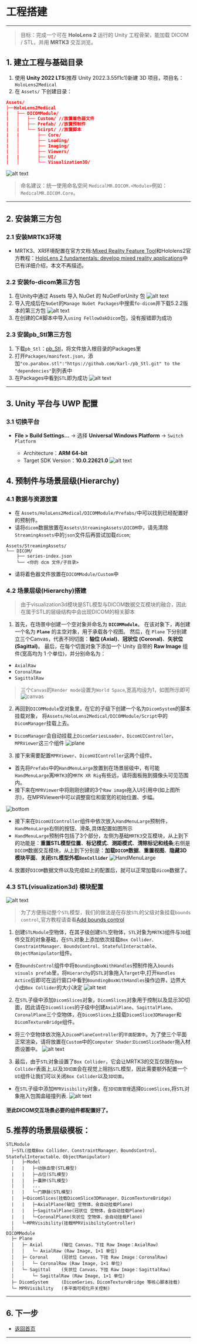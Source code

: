 # 工程搭建
---

> 目标：完成一个可在 **HoloLens 2** 运行的 Unity 工程骨架，能加载 DICOM / STL，并用 **MRTK3** 交互浏览。

## 1. 建立工程与基础目录

1. 使用 **Unity 2022 LTS**(推荐 Unity 2022.3.55f1c1)新建 3D 项目，项目名：`HoloLens2Medical`
2. 在 `Assets/` 下创建目录：

```json
Assets/
├──HoloLens2Medical
|   ├── DICOMModule/
|   │   ├── Custom/ //放置着色器文件
|   │   ├── Prefab/ //放置预制件
|   |   └── Scirpt/ //放置脚本
|   |       ├── Core/
|   │       ├── Loading/
|   │       ├── Imaging/
|   │       ├── Viewers/
|   |       ├── UI/
|   │       └── Visualization3D/
```
![alt text](./img/document_structure.png)

> 命名建议：统一使用命名空间 `MedicalMR.DICOM.<Module>`例如：`MedicalMR.DICOM.Core`。
---

## 2. 安装第三方包
### 2.1  安装MRTK3环境
* MRTK3、XR环境配置在官方文档:[Mixed Reality Feature Tool](https://learn.microsoft.com/en-us/windows/mixed-reality/develop/unity/welcome-to-mr-feature-tool)和Hololens2官方教程：[HoloLens 2 fundamentals: develop mixed reality applications](https://learn.microsoft.com/en-us/training/paths/beginner-hololens-2-tutorials/)中已有详细介绍，本文不再描述。
### 2.2 安装fo-dicom第三方包
1. 在Unity中通过 Assets 导入 NuGet 的 NuGetForUnity 包
![alt text](./img/import_packages.png)
2. 导入完成后在`NuGet`的`Manage NuGet Packages`中搜索`fo-dicom`并下载5.2.2版本的第三方包
![alt text](./img/fo-dicom.png)
3. 在创建的C#脚本中导入`using FellowOakDicom`包，没有报错即为成功
### 2.3 安装pb_Stl第三方包
1. 下载`pb_Stl`：[pb_Stl](https://github.com/karl-/pb_Stl)，将文件放入根目录的Packages里
2. 打开`Packages/manifest.json`，添加`"co.parabox.stl":"https://github.com/karl-/pb_Stl.git" to the "dependencies"`到列表中
3. 在Packages中看到`STL`即为成功
![alt text](./img/stl.png)
---

## 3. Unity 平台与 UWP 配置

### 3.1 切换平台

* **File > Build Settings…** → 选择 **Universal Windows Platform** → `Switch Platform`

  * Architecture：**ARM 64-bit**
  * Target SDK Version：**10.0.22621.0**
![alt text](./img/uwp.png)


## 4. 预制件与场景层级(Hierarchy)

### 4.1 数据与资源放置
* 在 `Assets/HoloLens2Medical/DICOMModule/Prefabs/`中可以找到已经配置好的预制件。
* 请将`dicom`数据放置在`Assets\StreamingAssets\DICOM`中，请先清除`StreamingAssets`中的`json`文件后再尝试加载`dicom`;

```
Assets/StreamingAssets/
└── DICOM/
    ├── series-index.json
    └── <你的 dcm 文件/子目录>
```
* 请将着色器文件放置在`DICOMModule/Custom`中

### 4.2 场景层级(Hierarchy)搭建
>由于visualization3d模块是STL模型与DICOM数据交互模块的融合，因此在属于STL的层级结构中会出现DICOM的相关脚本

1. 首先，在场景中创建一个空对象并命名为 **`DICOMModule`**。
在该对象下，再创建一个名为 **`Plane`** 的主空对象，用于承载各个视图。
然后，在 `Plane` 下分别建立三个Canvas，代表不同切面：**轴位 (Axial)**、**冠状位 (Coronal)**、**矢状位 (Sagittal)**。
最后，在每个切面对象下添加一个 Unity 自带的 **Raw Image** 组件(宽高均为 1 个单位)，并分别命名为：

* `AxialRaw`
* `CoronalRaw`
* `SagittalRaw`
>三个`Canvas`的`Render mode`设置为`World Space`,宽高均设为1，如图所示即可![canvas](./img/canvas.png)


2. 再回到`DICOMModule`空对象里，在它的子级下创建一个名为`DicomSystem`的脚本挂载对象，
将`Assets/HoloLens2Medical/DICOMModule/Script`中的`DicomManager`挂载上去。
* `DicomManager`会自动挂载上`DicomSeriesLoader`、`DicomUIController`、`MPRViewer`这三个组件
![plane](./img/plane.png)

3. 接下来需要配置`MPRViewer`、`DicomUIController`这两个组件。
* 首先将`Prefabs`中的`HandMenuLarge`放置到在场景层级中，有可能`HandMenuLarge`离`MRTK3`的`MRTK XR Rig`有些远，请将面板拖到摄像头可见范围内。
* 接下来在`MPRViewer`中将刚刚创建的3个`Raw image`拖入UI引用中(如上图所示)，在MPRViewer中可以调整窗位和窗宽的初始位置、步幅。

![bottom](./img/bottom.png)
* 接下来在`DicomUIController`组件中依次放入`HandMenuLarge`预制件，`HandMenuLarge`右侧的按钮、滑条,具体配置如图所示
* `HandMenuLarge`预制件包括了3个部分，左侧为基础`MRTK3`交互模块，从上到下的功能是：**重置STL模型位置**、**标记模式**、**测距模式**、**清除标记和线条**;右侧是`DICOM`数据交互模块，从上到下分别是：**加载`DICOM`数据**、**重置视图**、**隐藏3D模块平面**、**关闭`STL`模型外框`BoxCollider`** 
![HandMenuLarge](./img/HandMenuLarge.png)

4. 放置好`DICOM`数据文件以及完成如上的配置后，就可以正常加载`dicom`数据了。

### 4.3 STL(visualization3d) 模块配置
![alt text](./img/BoundingBoxWithHandles.png)
>为了方便拖动整个`STL`模型，我们的做法是在存放`STL`的父级对象挂载`bounds control`,官方教程请查看[Add bounds control](https://learn.microsoft.com/en-us/training/modules/get-started-with-object-interaction/5-7-exercise-manipulate-3d-objects-with-bounds-control)

1. 创建`STLModule`空物体，在其子级创建`STL`空物体，`STL`对象为`MRTK3`组件与`3D`组件交互的对象基础，在`STL`对象上添加依次挂载`Box Collider、ConstraintManager、BoundsControl、StatefulInteractable、ObjectManipulator`组件。
* 在`BoundsControl`组件中将`BoundingBoxWithHandles`预制件拖入`bounds visuals prefab`里，将`Hierarchy`的`STL`对象拖入`Target`中,打开`Handles Actice`后即可在运行窗口中看到`BoundingBoxWithHandles`操作边界，边界大小由`Box Collider`的大小决定
![alt text](./img/BoundsControl.png)

2. 在`STL`子级中添加`DicomSlices`对象，`DicomSlices`对象用于控制以及显示3D切面，因此请在`DicomSlices`的子级中创建`AxialPlane`、`SagittalPlane`、`CoronalPlane`三个空物体，在`DicomSlices`上挂载`DicomSlice3DManager`和`DicomTextureBridge`组件。
* 将三个空物体依次拖入`DicomPlaneController`的`平面配置中`。为了使三个平面正常渲染，请将放置在`Custom`中的`Computer Shader`:`DicomSliceShader`拖入材质设置中。
![alt text](./img/DicomPlaneController.png)

3. 最后，由于`STL`对象设置了`Box Collider`，它会让MRTK3的交互仅限在`Box Collider`表面上,以及`3D切面`会在视觉上阻挡`STL`模型，因此需要额外配置一个`UI`组件让我们可以关闭`Box Collider`以及`3D切面`。
* 在`STL`子级中添加`MPRVisibility`对象，在`3D切面管理`选择`DicomSlices`,将`STL`对象拖入包围盒碰撞列表.
![alt text](./img/MPRVisibility.png)

#### 至此DICOM交互场景必要的组件都配置好了。

## 5.推荐的场景层级模板：
```
STLModule
  ├─STL(挂载Box Collider、ConstraintManager、BoundsControl、StatefulInteractable、ObjectManipulator)
  |   ├─Model
  |   |   ├─动脉血管(STL模型)
  |   |   ├─占位(STL模型)
  |   |   ├─囊肿(STL模型)
  |   |   ...
  |   |   └─门静脉(STL模型)
  |   ├─DicomSlices(挂载DicomSlice3DManager、DicomTextureBridge)
  |   |   ├─AxialPlane(轴位 空物体，会自动挂载Plane)
  |   |   ├─SagittalPlane(冠状位 空物体，会自动挂载Plane)
  |   |   └─CoronalPlane(矢状位 空物体，会自动挂载Plane)
  |   └─MPRVisibility(挂载MPRVisibilityController)
  |
DICOMModule
  ├─ Plane
  │   ├─ Axial       (轴位 Canvas，下挂 Raw Image：AxialRaw)
  │   │   └─ AxialRaw (Raw Image, 1×1 单位)
  │   ├─ Coronal     (冠状位 Canvas，下挂 Raw Image：CoronalRaw)
  │   │   └─ CoronalRaw (Raw Image, 1×1 单位)
  │   └─ Sagittal    (矢状位 Canvas，下挂 Raw Image：SagittalRaw)
  │       └─ SagittalRaw (Raw Image, 1×1 单位)
  ├─ DicomSystem     (DicomSeries、DicomTextureBridge 等核心脚本挂载)
  └─ MPRVisibility   (多平面可视化开关控制)

```
---
## 6. 下一步
* [返回首页](../README.md)
---
